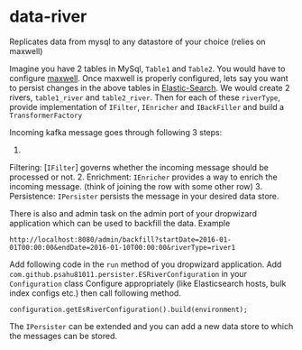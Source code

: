 # data-river 

Replicates data from mysql to any datastore of your choice (relies on maxwell)


Imagine you have 2 tables in MySql, `Table1` and `Table2`. You would have to
configure [maxwell](http://maxwells-daemon.io). Once maxwell is properly configured, lets say you
want to persist changes in the above tables in [Elastic-Search](https://www.elastic.co). We would
create 2 rivers, `table1_river` and `table2_river`. Then for each of these `riverType`, provide
implementation of `IFilter`, `IEnricher` and `IBackFiller` and build a
`TransformerFactory`

Incoming kafka message goes through following 3 steps:

1.
Filtering: [`IFilter`]
governs whether the incoming message should be processed or not.
2.
Enrichment: `IEnricher`
provides a way to enrich the incoming message. (think of joining the row with some other row)
3.
Persistence: `IPersister`
persists the message in your desired data store.

There is also and admin task on the admin port of your dropwizard application which can be used to
backfill the data. Example

```
http://localhost:8080/admin/backfill?startDate=2016-01-01T00:00:00&endDate=2016-01-10T00:00:00&riverType=river1
```

Add following code in the `run` method of you dropwizard application.
Add `com.github.psahu81011.persister.ESRiverConfiguration` in your `Configuration` class Configure
appropriately (like Elasticsearch hosts, bulk index configs etc.) then call following method.

```
configuration.getEsRiverConfiguration().build(environment);
```

The `IPersister` can be extended and you can add a new data store to which the messages can be
stored.
